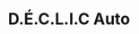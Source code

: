 ---
title: "D.É.C.L.I.C Auto"
url: /saint-jean-des-champs/d-e-c-l-i-c-auto/
shop: réparation de voitures
---